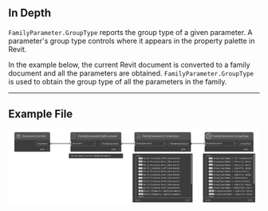 ## In Depth
`FamilyParameter.GroupType` reports the group type of a given parameter. A parameter's group type controls where it appears in the property palette in Revit.

In the example below, the current Revit document is converted to a family document and all the parameters are obtained. `FamilyParameter.GroupType` is used to obtain the group type of all the parameters in the family.
___
## Example File

![FamilyParameter.GroupType](./Revit.Elements.FamilyParameter.GroupType_img.jpg)
